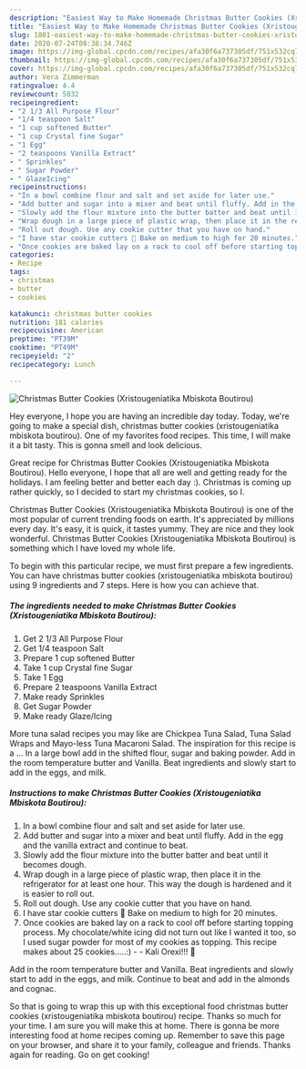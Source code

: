 ```yaml
---
description: "Easiest Way to Make Homemade Christmas Butter Cookies (Xristougeniatika Mbiskota Boutirou)"
title: "Easiest Way to Make Homemade Christmas Butter Cookies (Xristougeniatika Mbiskota Boutirou)"
slug: 1801-easiest-way-to-make-homemade-christmas-butter-cookies-xristougeniatika-mbiskota-boutirou
date: 2020-07-24T08:38:34.746Z
image: https://img-global.cpcdn.com/recipes/afa30f6a737305df/751x532cq70/christmas-butter-cookies-xristougeniatika-mbiskota-boutirou-recipe-main-photo.jpg
thumbnail: https://img-global.cpcdn.com/recipes/afa30f6a737305df/751x532cq70/christmas-butter-cookies-xristougeniatika-mbiskota-boutirou-recipe-main-photo.jpg
cover: https://img-global.cpcdn.com/recipes/afa30f6a737305df/751x532cq70/christmas-butter-cookies-xristougeniatika-mbiskota-boutirou-recipe-main-photo.jpg
author: Vera Zimmerman
ratingvalue: 4.4
reviewcount: 5032
recipeingredient:
- "2 1/3 All Purpose Flour"
- "1/4 teaspoon Salt"
- "1 cup softened Butter"
- "1 cup Crystal fine Sugar"
- "1 Egg"
- "2 teaspoons Vanilla Extract"
- " Sprinkles"
- " Sugar Powder"
- " GlazeIcing"
recipeinstructions:
- "In a bowl combine flour and salt and set aside for later use."
- "Add butter and sugar into a mixer and beat until fluffy. Add in the egg and the vanilla extract and continue to beat."
- "Slowly add the flour mixture into the butter batter and beat until it becomes dough."
- "Wrap dough in a large piece of plastic wrap, then place it in the refrigerator for at least one hour. This way the dough is hardened and it is easier to roll out."
- "Roll out dough. Use any cookie cutter that you have on hand."
- "I have star cookie cutters 🙂 Bake on medium to high for 20 minutes."
- "Once cookies are baked lay on a rack to cool off before starting topping process. My chocolate/white icing did not turn out like I wanted it too, so I used sugar powder for most of my cookies as topping. This recipe makes about 25 cookies…..:)  Kali Orexi!!! 🙂"
categories:
- Recipe
tags:
- christmas
- butter
- cookies

katakunci: christmas butter cookies 
nutrition: 181 calories
recipecuisine: American
preptime: "PT39M"
cooktime: "PT49M"
recipeyield: "2"
recipecategory: Lunch

---
```



![Christmas Butter Cookies (Xristougeniatika Mbiskota Boutirou)](https://img-global.cpcdn.com/recipes/afa30f6a737305df/751x532cq70/christmas-butter-cookies-xristougeniatika-mbiskota-boutirou-recipe-main-photo.jpg)

Hey everyone, I hope you are having an incredible day today. Today, we're going to make a special dish, christmas butter cookies (xristougeniatika mbiskota boutirou). One of my favorites food recipes. This time, I will make it a bit tasty. This is gonna smell and look delicious.

Great recipe for Christmas Butter Cookies (Xristougeniatika Mbiskota Boutirou). Hello everyone, I hope that all are well and getting ready for the holidays. I am feeling better and better each day :). Christmas is coming up rather quickly, so I decided to start my christmas cookies, so I.

Christmas Butter Cookies (Xristougeniatika Mbiskota Boutirou) is one of the most popular of current trending foods on earth. It's appreciated by millions every day. It's easy, it is quick, it tastes yummy. They are nice and they look wonderful. Christmas Butter Cookies (Xristougeniatika Mbiskota Boutirou) is something which I have loved my whole life.


To begin with this particular recipe, we must first prepare a few ingredients. You can have christmas butter cookies (xristougeniatika mbiskota boutirou) using 9 ingredients and 7 steps. Here is how you can achieve that.

<!--inarticleads1-->

##### The ingredients needed to make Christmas Butter Cookies (Xristougeniatika Mbiskota Boutirou):

1. Get 2 1/3 All Purpose Flour
1. Get 1/4 teaspoon Salt
1. Prepare 1 cup softened Butter
1. Take 1 cup Crystal fine Sugar
1. Take 1 Egg
1. Prepare 2 teaspoons Vanilla Extract
1. Make ready  Sprinkles
1. Get  Sugar Powder
1. Make ready  Glaze/Icing


More tuna salad recipes you may like are Chickpea Tuna Salad, Tuna Salad Wraps and Mayo-less Tuna Macaroni Salad. The inspiration for this recipe is a … In a large bowl add in the shifted flour, sugar and baking powder. Add in the room temperature butter and Vanilla. Beat ingredients and slowly start to add in the eggs, and milk. 

<!--inarticleads2-->

##### Instructions to make Christmas Butter Cookies (Xristougeniatika Mbiskota Boutirou):

1. In a bowl combine flour and salt and set aside for later use.
1. Add butter and sugar into a mixer and beat until fluffy. Add in the egg and the vanilla extract and continue to beat.
1. Slowly add the flour mixture into the butter batter and beat until it becomes dough.
1. Wrap dough in a large piece of plastic wrap, then place it in the refrigerator for at least one hour. This way the dough is hardened and it is easier to roll out.
1. Roll out dough. Use any cookie cutter that you have on hand.
1. I have star cookie cutters 🙂 Bake on medium to high for 20 minutes.
1. Once cookies are baked lay on a rack to cool off before starting topping process. My chocolate/white icing did not turn out like I wanted it too, so I used sugar powder for most of my cookies as topping. This recipe makes about 25 cookies…..:) -  - Kali Orexi!!! 🙂


Add in the room temperature butter and Vanilla. Beat ingredients and slowly start to add in the eggs, and milk. Continue to beat and add in the almonds and cognac. 

So that is going to wrap this up with this exceptional food christmas butter cookies (xristougeniatika mbiskota boutirou) recipe. Thanks so much for your time. I am sure you will make this at home. There is gonna be more interesting food at home recipes coming up. Remember to save this page on your browser, and share it to your family, colleague and friends. Thanks again for reading. Go on get cooking!
